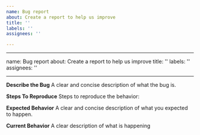 ```yaml
---
name: Bug report
about: Create a report to help us improve
title: ''
labels: ''
assignees: ''

---
```


---
name: Bug report
about: Create a report to help us improve
title: ''
labels: ''
assignees: ''

---

**Describe the Bug**
A clear and concise description of what the bug is.

**Steps To Reproduce**
Steps to reproduce the behavior:

**Expected Behavior**
A clear and concise description of what you expected to happen.

**Current Behavior**
A clear description of what is happening
